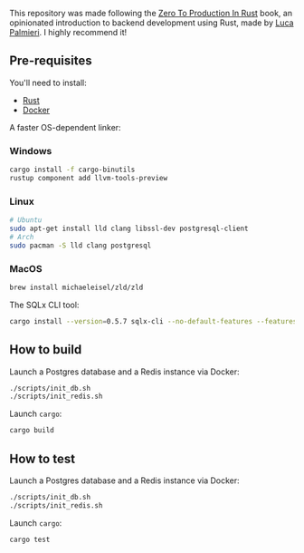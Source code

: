 This repository was made following the [Zero To Production In Rust](https://zero2prod.com) book, an opinionated introduction to backend development using Rust, made by [Luca Palmieri](https://github.com/LukeMathWalker).
I highly recommend it!

## Pre-requisites

You'll need to install:

- [Rust](https://www.rust-lang.org/tools/install)
- [Docker](https://docs.docker.com/get-docker/)

A faster OS-dependent linker:

### Windows

```bash
cargo install -f cargo-binutils
rustup component add llvm-tools-preview
```

### Linux

```bash
# Ubuntu
sudo apt-get install lld clang libssl-dev postgresql-client
# Arch
sudo pacman -S lld clang postgresql
```

### MacOS

```bash
brew install michaeleisel/zld/zld
```

The SQLx CLI tool:

```bash
cargo install --version=0.5.7 sqlx-cli --no-default-features --features postgres
```

## How to build

Launch a Postgres database and a Redis instance via Docker:

```bash
./scripts/init_db.sh
./scripts/init_redis.sh
```

Launch `cargo`:

```bash
cargo build
```

## How to test

Launch a Postgres database and a Redis instance via Docker:

```bash
./scripts/init_db.sh
./scripts/init_redis.sh
```

Launch `cargo`:

```bash
cargo test
```
